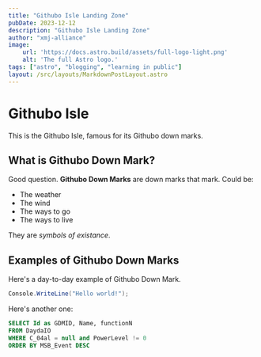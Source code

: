 ```yaml
---
title: "Githubo Isle Landing Zone"
pubDate: 2023-12-12
description: "Githubo Isle Landing Zone"
author: "xmj-alliance"
image:
    url: 'https://docs.astro.build/assets/full-logo-light.png'
    alt: 'The full Astro logo.'
tags: ["astro", "blogging", "learning in public"]
layout: /src/layouts/MarkdownPostLayout.astro
---
```


# Githubo Isle
This is the Githubo Isle, famous for its Githubo down marks.

## What is Githubo Down Mark?
Good question. **Githubo Down Marks** are down marks that mark. Could be:
- The weather
- The wind
- The ways to go
- The ways to live

They are _symbols of existance_.

## Examples of Githubo Down Marks
Here's a day-to-day example of Githubo Down Mark.

``` csharp
Console.WriteLine("Hello world!");
```
Here's another one:

``` sql
SELECT Id as GDMID, Name, functionN 
FROM DaydaIO
WHERE C_04al = null and PowerLevel != 0
ORDER BY MSB_Event DESC
```



